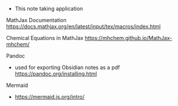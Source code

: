 - This note taking application

MathJax Documentation
https://docs.mathjax.org/en/latest/input/tex/macros/index.html

Chemical Equations in MathJax
https://mhchem.github.io/MathJax-mhchem/

Pandoc
- used for exporting Obsidian notes as a pdf
https://pandoc.org/installing.html


Mermaid
- https://mermaid.js.org/intro/